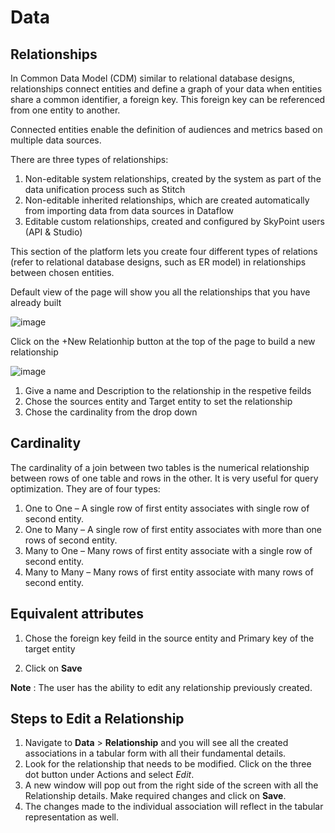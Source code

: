 # Data

## Relationships

In Common Data Model (CDM) similar to relational database designs, relationships connect entities and define a graph of your data when entities share a common identifier, a foreign key. This foreign key can be referenced from one entity to another. 

Connected entities enable the definition of audiences and metrics based on multiple data sources.

There are three types of relationships:

1. Non-editable system relationships, created by the system as part of the data unification process such as Stitch
2. Non-editable inherited relationships, which are created automatically from importing data from data sources in Dataflow 
3. Editable custom relationships, created and configured by SkyPoint users (API & Studio) 

This section of the platform lets you create four different types of relations (refer to relational database designs, such as ER model) in relationships between chosen entities.

Default view of the page will show you all the relationships that you have already built

![image](https://user-images.githubusercontent.com/93347291/146685767-eb5d06dd-0179-4f91-83d6-d84e39e7f912.png)

Click on the +New Relationhip button at the top of the page to build a new relationship

![image](https://user-images.githubusercontent.com/93347291/146685812-5f7de1c2-27c8-49e6-a325-60319a4d13b9.png)

1. Give a name and Description to the relationship in the respetive feilds
2. Chose the sources entity and Target entity to set the relationship
3. Chose the cardinality from the drop down
## Cardinality
The cardinality of a join between two tables is the numerical relationship between rows of one table and rows in the other. It is very useful for query optimization. They are of four types:
1. One to One – A single row of first entity associates with single row of second entity.
2. One to Many – A single row of first entity associates with more than one rows of second entity. 
3. Many to One – Many rows of first entity associate with a single row of second entity.
4. Many to Many – Many rows of first entity associate with many rows of second entity.

## Equivalent attributes
1. Chose the foreign key feild in the source entity and Primary key of the target entity

6. Click on **Save**

**Note** : The user has the ability to edit any relationship previously created.

## Steps to Edit a Relationship

1. Navigate to **Data** > **Relationship** and you will see all the created associations in a tabular form with all their fundamental details.
2. Look for the relationship that needs to be modified. Click on the three dot button under Actions and select *Edit*.
3. A new window will pop out from the right side of the screen with all the Relationship details. Make required changes and click on **Save**.
4. The changes made to the individual association will reflect in the tabular representation as well.
